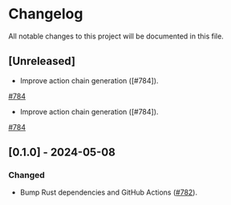 # Changelog

All notable changes to this project will be documented in this file.

## [Unreleased]

- Improve action chain generation ([#784]).

[#784](ttps://github.com/stackabletech/operator-rs/pull/784)

- Improve action chain generation ([#784]).

[#784](ttps://github.com/stackabletech/operator-rs/pull/784)

## [0.1.0] - 2024-05-08

### Changed

- Bump Rust dependencies and GitHub Actions ([#782]).

[#782]: https://github.com/stackabletech/operator-rs/pull/782

